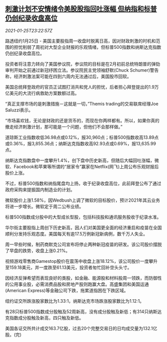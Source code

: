 <!--1611617001000-->
[刺激计划不安情绪令美股股指回吐涨幅 但纳指和标普仍创纪录收盘高位](https://cn.reuters.com/article/usa-stocks-close-0125-mon-idCNKBS29U2MQ)
------

<div><i>2021-01-25T23:22:57Z</i></div><p>路透纽约1月25日 - 美国主要股指周一收盘时脱离日高，因对财政刺激的时机和范围的担忧削弱了周初对大型企业财报的乐观情绪，但标普500指数和纳斯达克指数仍创纪录收盘高位。</p><p>投资者将注意力转向了美国参议院，参议院的目标是在2月初前总统特朗普的弹劾审判开始之前通过新冠纾困立法。参议院民主党领袖舒默(Chuck Schumer)警告称，经济刺激法案可能在四到六周内无法通过后，美国股市回软。</p><p>美国总统拜登政府的官员正试图打消共和党人的担忧，后者担心拜登提出的1.9万亿美元的大流行病救助方案数额过高。</p><p>“真正支撑市场的是刺激措施－这就是一切，”Themis trading的交易联席经理Joe Saluzzi表示。</p><p>“市场喜欢钱，无论是财政的还是货币的，而现在你两样都有。所以，如果你真的撤走经济刺激计划，那可能是一个问题，但他们不会那样做。”</p><p>道琼斯工业指数收低36.98点或0.12%，报30,960点；标普500指数收高13.89点或0.36%，报3,855.36点；纳斯达克指数收高92.93点或0.69%，报13,635.99点。</p><p>纳斯达克指数盘中一度攀升1.4%，创下盘中历史新高，但随后大幅回吐涨幅，微软、Facebook和苹果等所谓的“居家令”赢家在Netflix(网飞)上周公布乐观财报后股价上涨。</p><p>不过，标普500指数和纳指尾盘均上扬，收于纪录收盘高位，此前拜登公布了通过政府采购来提振国内制造业的计划。</p><p>微软股价上涨1.58%，因Wedbush上调了微软的目标股价，预计2021年其云业务将进一步增长。微软定于周二公布业绩。</p><p>标普500指数成分股中的大型成长型股，包括科技股和通讯服务股收于纪录水准。</p><p>华尔街主要股指上周创下历史新高，因人们对美国更全面的经济重启和疫苗在全国顺利分发持乐观态度。美国每天有逾17.5万例新冠新病例，数千万人失业。</p><p>周一早些时候，制药商默克公司宣布将停止两种新冠疫苗的研发。该公司股价摆脱了早盘的跌势，收盘上涨0.21%。</p><p>视频游戏零售商Gamestop股价在震荡中收盘上涨18.12%，该公司股价一度攀升至159.18美元，并一度跌至61.13美元，投资者匆忙回补空头头寸。</p><p>因经济反弹希望而表现良好的类股，如金融、能源股和材料股周一领跌，而防御性的公用事业股，必需消费品股和房地产股则跑赢大盘。高盛集团和美国运通(American Express)等金融公司下跌，拖累道指困在下跌区域。</p><p>纽约证交所跌涨股家数比为1.33:1，纳斯达克市场跌涨股家数比为1.12:1。</p><p>有28只标普500指数成分股触及52周新高，没有成分股触及新低；有314只纳斯达克指数成分股触及新高，四只触及新低。</p><p>美国各证交所共计成交163.7亿股，过去20个完整交易日的日均成交量为132.1亿股。(完)</p>
